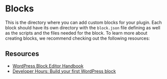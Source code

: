 # Blocks 

This is the directory where you can add custom blocks for your plugin. Each block should have its own directory with the `block.json` file defining as well as the scripts and the files needed for the block. To learn more about creating blocks, we recommend checking out the following resources:

## Resources

- [WordPress Block Editor Handbook](https://developer.wordpress.org/block-editor/)
- [Developer Hours: Build your first WordPress block](https://www.youtube.com/watch?v=zSU-JOGDcGs)
